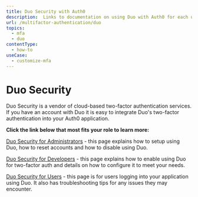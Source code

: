```yaml
---
title: Duo Security with Auth0
description:  Links to documentation on using Duo with Auth0 for each user type.
url: /multifactor-authentication/duo
topics:
  - mfa
  - duo
contentType:
  - how-to
useCase:
  - customize-mfa
---
```


# Duo Security

Duo Security is a vendor of cloud-based two-factor authentication services. If you have an account with Duo it is easy to integrate Duo's two-factor authentication into your Auth0 application.

**Click the link below that most fits your role to learn more:**

[Duo Security for Administrators](/multifactor-authentication/duo/admin-guide) - this page explains how to setup using Duo, how to reset accounts and how to disable using Duo.

[Duo Security for Developers](/multifactor-authentication/duo/dev-guide) - this page explains how to enable using Duo for two-factor auth and details on how to configure it to meet your needs.

[Duo Security for Users](/multifactor-authentication/duo/user-guide) - this page is for users logging into your application using Duo. It also has troubleshooting tips for any issues they may encounter.
